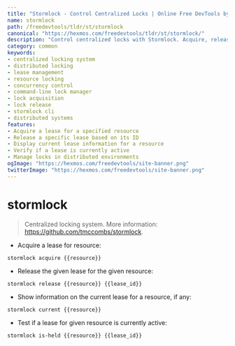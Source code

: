 ```yaml
---
title: "Stormlock - Control Centralized Locks | Online Free DevTools by Hexmos"
name: stormlock
path: /freedevtools/tldr/st/stormlock
canonical: "https://hexmos.com/freedevtools/tldr/st/stormlock/"
description: "Control centralized locks with Stormlock. Acquire, release, and check lease status using a simple CLI. Free online tool, no registration required."
category: common
keywords:
- centralized locking system
- distributed locking
- lease management
- resource locking
- concurrency control
- command-line lock manager
- lock acquisition
- lock release
- stormlock cli
- distributed systems
features:
- Acquire a lease for a specified resource
- Release a specific lease based on its ID
- Display current lease information for a resource
- Verify if a lease is currently active
- Manage locks in distributed environments
ogImage: "https://hexmos.com/freedevtools/site-banner.png"
twitterImage: "https://hexmos.com/freedevtools/site-banner.png"
---
```


# stormlock

> Centralized locking system.
> More information: <https://github.com/tmccombs/stormlock>.

- Acquire a lease for resource:

`stormlock acquire {{resource}}`

- Release the given lease for the given resource:

`stormlock release {{resource}} {{lease_id}}`

- Show information on the current lease for a resource, if any:

`stormlock current {{resource}}`

- Test if a lease for given resource is currently active:

`stormlock is-held {{resource}} {{lease_id}}`
